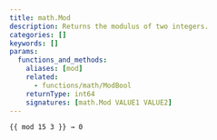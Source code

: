 ```yaml
---
title: math.Mod
description: Returns the modulus of two integers.
categories: []
keywords: []
params:
  functions_and_methods:
    aliases: [mod]
    related:
      - functions/math/ModBool
    returnType: int64
    signatures: [math.Mod VALUE1 VALUE2]
---
```


```go-html-template
{{ mod 15 3 }} → 0
```
